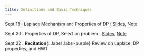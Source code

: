 ```yaml
---
title: Definitions and Basic Techniques
---
```


Sept 18
: Laplace Mechanism and Properties of DP
  : [Slides](https://drive.google.com/open?id=1lcs9-02tsn4qygSQ2vMRITEZoA_rc3Q4&usp=drive_fs), [Note](https://drive.google.com/file/d/15EA-6-nh3n7KEA-S4926CPDFerVflz3g/view?usp=sharing)


Sept 20
: Properties of DP, Selection problem
  : [Slides](https://drive.google.com/open?id=1_qYZhw5j141p3tf10fD06n-j1kuq_Myv&usp=drive_fs), [Note](https://drive.google.com/file/d/1lKYdySKxZ4nG3Q-JmJ1XnLS3hdGf2cSA/view?usp=sharing)


Sept 22
: **Recitation**{: .label .label-purple} Review on Laplace, DP properties, and HW1
